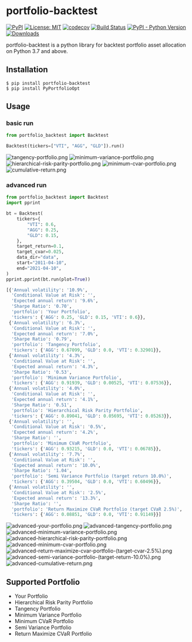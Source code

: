 # portfolio-backtest

[![PyPI](https://img.shields.io/pypi/v/portfolio-backtest)](https://pypi.org/project/portfolio-backtest/)
[![License: MIT](https://img.shields.io/badge/License-MIT-yellow.svg)](https://opensource.org/licenses/MIT)
[![codecov](https://codecov.io/gh/10mohi6/portfolio-backtest-python/branch/main/graph/badge.svg?token=EYDOX015ZS)](https://codecov.io/gh/10mohi6/portfolio-backtest-python)
[![Build Status](https://travis-ci.com/10mohi6/portfolio-backtest-python.svg?branch=main)](https://travis-ci.com/10mohi6/portfolio-backtest-python)
[![PyPI - Python Version](https://img.shields.io/pypi/pyversions/portfolio-backtest)](https://pypi.org/project/portfolio-backtest/)
[![Downloads](https://pepy.tech/badge/portfolio-backtest)](https://pepy.tech/project/portfolio-backtest)

portfolio-backtest is a python library for backtest portfolio asset allocation on Python 3.7 and above.

## Installation

    $ pip install portfolio-backtest
    $ pip install PyPortfolioOpt

## Usage

### basic run
```python
from portfolio_backtest import Backtest

Backtest(tickers=["VTI", "AGG", "GLD"]).run()
```
![tangency-portfolio.png](https://raw.githubusercontent.com/10mohi6/portfolio-backtest-python/main/tests/tangency-portfolio.png)
![minimum-variance-portfolio.png](https://raw.githubusercontent.com/10mohi6/portfolio-backtest-python/main/tests/minimum-variance-portfolio.png)
![hierarchical-risk-parity-portfolio.png](https://raw.githubusercontent.com/10mohi6/portfolio-backtest-python/main/tests/hierarchical-risk-parity-portfolio.png)
![minimum-cvar-portfolio.png](https://raw.githubusercontent.com/10mohi6/portfolio-backtest-python/main/tests/minimum-cvar-portfolio.png)
![cumulative-return.png](https://raw.githubusercontent.com/10mohi6/portfolio-backtest-python/main/tests/cumulative-return.png)

### advanced run
```python
from portfolio_backtest import Backtest
import pprint

bt = Backtest(
    tickers={
        "VTI": 0.6,
        "AGG": 0.25,
        "GLD": 0.15,
    },
    target_return=0.1,
    target_cvar=0.025,
    data_dir="data",
    start="2011-04-10",
    end="2021-04-10",
)
pprint.pprint(bt.run(plot=True))
```
```python
[{'Annual volatility': '10.9%',
  'Conditional Value at Risk': '',
  'Expected annual return': '9.6%',
  'Sharpe Ratio': '0.70',
  'portfolio': 'Your Portfolio',
  'tickers': {'AGG': 0.25, 'GLD': 0.15, 'VTI': 0.6}},
 {'Annual volatility': '6.3%',
  'Conditional Value at Risk': '',
  'Expected annual return': '7.0%',
  'Sharpe Ratio': '0.79',
  'portfolio': 'Tangency Portfolio',
  'tickers': {'AGG': 0.67099, 'GLD': 0.0, 'VTI': 0.32901}},
 {'Annual volatility': '4.3%',
  'Conditional Value at Risk': '',
  'Expected annual return': '4.3%',
  'Sharpe Ratio': '0.53',
  'portfolio': 'Minimum Variance Portfolio',
  'tickers': {'AGG': 0.91939, 'GLD': 0.00525, 'VTI': 0.07536}},
 {'Annual volatility': '4.0%',
  'Conditional Value at Risk': '',
  'Expected annual return': '4.1%',
  'Sharpe Ratio': '0.51',
  'portfolio': 'Hierarchical Risk Parity Portfolio',
  'tickers': {'AGG': 0.89041, 'GLD': 0.05695, 'VTI': 0.05263}},
 {'Annual volatility': '',
  'Conditional Value at Risk': '0.5%',
  'Expected annual return': '4.2%',
  'Sharpe Ratio': '',
  'portfolio': 'Minimum CVaR Portfolio',
  'tickers': {'AGG': 0.93215, 'GLD': 0.0, 'VTI': 0.06785}},
 {'Annual volatility': '7.7%',
  'Conditional Value at Risk': '',
  'Expected annual return': '10.0%',
  'Sharpe Ratio': '1.04',
  'portfolio': 'Semi Variance Portfolio (target return 10.0%)',
  'tickers': {'AGG': 0.39504, 'GLD': 0.0, 'VTI': 0.60496}},
 {'Annual volatility': '',
  'Conditional Value at Risk': '2.5%',
  'Expected annual return': '13.3%',
  'Sharpe Ratio': '',
  'portfolio': 'Return Maximize CVaR Portfolio (target CVaR 2.5%)',
  'tickers': {'AGG': 0.08851, 'GLD': 0.0, 'VTI': 0.91149}}]
```
![advanced-your-portfolio.png](https://raw.githubusercontent.com/10mohi6/portfolio-backtest-python/main/tests/advanced-your-portfolio.png)
![advanced-tangency-portfolio.png](https://raw.githubusercontent.com/10mohi6/portfolio-backtest-python/main/tests/advanced-tangency-portfolio.png)
![advanced-minimum-variance-portfolio.png](https://raw.githubusercontent.com/10mohi6/portfolio-backtest-python/main/tests/advanced-minimum-variance-portfolio.png)
![advanced-hierarchical-risk-parity-portfolio.png](https://raw.githubusercontent.com/10mohi6/portfolio-backtest-python/main/tests/advanced-hierarchical-risk-parity-portfolio.png)
![advanced-minimum-cvar-portfolio.png](https://raw.githubusercontent.com/10mohi6/portfolio-backtest-python/main/tests/advanced-minimum-cvar-portfolio.png)
![advanced-return-maximize-cvar-portfolio-(target-cvar-2.5%).png](https://raw.githubusercontent.com/10mohi6/portfolio-backtest-python/main/tests/advanced-return-maximize-cvar-portfolio-(target-cvar-2.5%25).png)
![advanced-semi-variance-portfolio-(target-return-10.0%).png](https://raw.githubusercontent.com/10mohi6/portfolio-backtest-python/main/tests/advanced-semi-variance-portfolio-(target-return-10.0%25).png)
![advanced-cumulative-return.png](https://raw.githubusercontent.com/10mohi6/portfolio-backtest-python/main/tests/advanced-cumulative-return.png)

## Supported Portfolio
- Your Portfolio
- Hierarchical Risk Parity Portfolio
- Tangency Portfolio
- Minimum Variance Portfolio
- Minimum CVaR Portfolio
- Semi Variance Portfolio
- Return Maximize CVaR Portfolio
